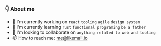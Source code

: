 ### 👇 About me

- 🔭 I'm currently working on `react` `tooling` `agile` `design system`
- 🌱 I'm currently learning `rust` `functional programing` `be a father`
- 👯 I'm looking to collaborate on `anything related to web and tooling`
- 📫 How to reach me: me@likemail.io
<!-- - 💬 Ask me about ...
- 🤔 I'm looking for help with `nothing right now`
- 😄 Pronouns: ...
- ⚡ Fun fact: ... -->

